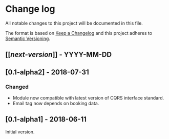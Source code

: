 # Change log
All notable changes to this project will be documented in this file.

The format is based on [Keep a Changelog](http://keepachangelog.com/)
and this project adheres to [Semantic Versioning](http://semver.org/).

## [[*next-version*]] - YYYY-MM-DD

## [0.1-alpha2] - 2018-07-31
### Changed
- Module now compatible with latest version of CQRS interface standard.
- Email tag now depends on booking data.

## [0.1-alpha1] - 2018-06-11
Initial version.
